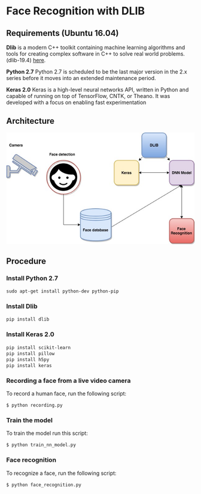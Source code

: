 # Face Recognition with DLIB 

## Requirements (Ubuntu 16.04)


**Dlib** is a modern C++ toolkit containing machine learning algorithms and tools for creating complex software in C++ to solve real world problems. (dlib-19.4) [here](http://dlib.net/).

**Python 2.7** Python 2.7 is scheduled to be the last major version in the 2.x series before it moves into an extended maintenance period.

**Keras 2.0** Keras is a high-level neural networks API, written in Python and capable of running on top of TensorFlow, CNTK, or Theano. It was developed with a focus on enabling fast experimentation 


## Architecture

![MacDown Screenshot](Diagram.jpg)


## Procedure

### Install Python 2.7

```
sudo apt-get install python-dev python-pip

```
### Install Dlib
```
pip install dlib

```
### Install Keras 2.0

```
pip install scikit-learn
pip install pillow
pip install h5py
pip install keras
```
### Recording a face from a live video camera
To record a human face, run the following script:
```
$ python recording.py
```
### Train the model

To train the model run this script:
```
$ python train_nn_model.py
```
### Face recognition

To recognize a face, run the following script:

```
$ python face_recognition.py
```

